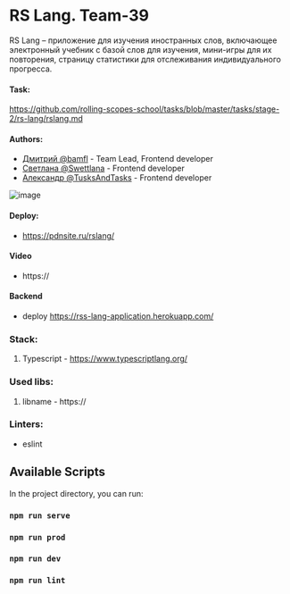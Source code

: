 # RS Lang. Team-39
RS Lang – приложение для изучения иностранных слов, включающее электронный учебник с базой слов для изучения, мини-игры для их повторения, страницу статистики для отслеживания индивидуального прогресса.

#### Task: 
https://github.com/rolling-scopes-school/tasks/blob/master/tasks/stage-2/rs-lang/rslang.md

#### Authors:
- [Дмитрий @bamfl](https://github.com/bamfl) - Team Lead, Frontend developer
- [Светлана @Swettlana](https://github.com/Swettlana) - Frontend developer
- [Александр @TusksAndTasks](https://github.com/TusksAndTasks) - Frontend developer

![image](https://user-images.githubusercontent.com/64466023/154623368-5ded8be8-bac1-45c1-bdd3-744ede5d08e8.png)
#### Deploy: 
- https://pdnsite.ru/rslang/

#### Video
- https://

#### Backend 
- deploy https://rss-lang-application.herokuapp.com/

### Stack:  
1. Typescript - https://www.typescriptlang.org/

### Used libs:  
1. libname - https:// 

### Linters:
- eslint

## Available Scripts

In the project directory, you can run:

### `npm run serve`

### `npm run prod`

### `npm run dev`

### `npm run lint`
